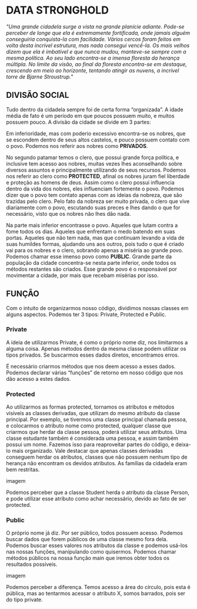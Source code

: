 # DATA STRONGHOLD

*"Uma grande cidadela surge a vista na grande planície adiante. Pode-se perceber de longe que ela é extremamente fortificada,
onde jamais alguém conseguiria conquista-la com facilidade. Vários cercos foram feitos em volta desta incrível estrutura, 
mas nada consegui vencê-la. Os mais velhos dizem que ela é imbatível e que nunca mudou, manteve-se sempre com a mesma política.
Ao seu lado encontra-se a imensa floresta da herança múltipla. No limite da visão, ao final da floresta encontra-se em destaque,
crescendo em meio ao horizonte, tentando atingir as nuvens, a incrível torre de Bjarne Stroustrup."*

## DIVISÃO SOCIAL

Tudo dentro da cidadela sempre foi de certa forma “organizada”. A idade média de fato é um período em que poucos possuem muito, 
e muitos possuem pouco. A divisão da cidade se divide em 3 partes: 

Em inferioridade, mas com poderio excessivo encontra-se os nobres, que se escondem dentro de seus altos castelos, 
e pouco possuem contato com o povo. Podemos nos referir aos nobres como **PRIVADOS**.

No segundo patamar temos o clero, que possui grande força política, e inclusive tem acesso aos nobres, muitas vezes lhes 
aconselhando sobre diversos assuntos e principalmente utilizando de seus recursos. Podemos nos referir ao clero como **PROTECTED**,
afinal os nobres juram fiel liberdade e proteção as homens de deus. Assim como o clero possui influencia dentro da vida dos nobres,
eles influenciam fortemente o povo. Podemos dizer que o povo tem contato apenas com as ideias da nobreza, que são trazidas pelo clero.
Pelo fato da nobreza ser muito privada, o clero que vive diariamente com o povo, escutando suas preces e lhes dando o que for 
necessário, visto que os nobres não lhes dão nada.

Na parte mais inferior encontrasse o povo. Aqueles que lutam contra a fome todos os dias. Aqueles que enfrentam o medo batendo em 
suas portas. Aqueles que não tem nada, mas que continuam levando a vida de suas humildes formas, ajudando uns aos outros, pois tudo
o que é criado vai para os nobres e o clero, sobrando apenas a miséria ao grande povo. Podemos chamar esse imenso povo como **PUBLIC**. 
Grande parte da população da cidade concentra-se nesta parte inferior, onde todos os métodos restantes são criados. 
Esse grande povo é o responsável por movimentar a cidade, por mais que recebam misérias por isso.

## FUNÇÃO

Com o intuito de organizarmos nosso código, dividimos nossas classes em alguns aspectos. Podemos ter 3 tipos: Private, Protected e Public.

### Private

A ideia de utilizarmos Private, é como o próprio nome diz, nos limitarmos a alguma coisa. 
Apenas métodos dentro da mesma classe podem utilizar os tipos privados. Se buscarmos esses dados diretos, encontramos erros. 

É necessário criarmos métodos que nos deem acesso a esses dados. Podemos declarar várias “funções” de retorno em nosso código que nos
dão acesso a estes dados.

### Protected

Ao utilizarmos as formas protected, tornamos os atributos e métodos visíveis as classes derivadas, que utilizam do mesmo atributo da classe principal. Por exemplo, se tivermos uma classe principal chamada pessoa, e colocarmos o atributo nome como protected, qualquer classe que criarmos que herdar da classe pessoa, poderá utilizar seus atributos. Uma classe estudante também é considerada uma pessoa, e assim também possui um nome. Fazemos isso para reaproveitar partes do código, e deixa-lo mais organizado. Vale destacar que apenas classes derivadas conseguem herdar os atributos, classes que não possuem nenhum tipo de herança não encontram os devidos atributos. As famílias da cidadela eram bem restritas.

imagem

Podemos perceber que a classe Student herda o atributo da classe Person, e pode utilizar esse atributo como achar necessário, devido ao fato de ser protected.

### Public

O próprio nome já diz. Por ser público, todos possuem acesso. Podemos buscar dados que forem públicos de uma classe mesmo fora dela. Podemos buscar esses valores nos atributos da classe e podemos usá-los nas nossas funções, manipulando como quisermos. Podemos chamar métodos públicos na nossa função main que iremos obter todos os resultados possíveis.


imagem

Podemos perceber a diferença. Temos acesso a área do círculo, pois esta é pública, mas ao tentarmos acessar o atributo X, somos barrados, pois ser do tipo private.
